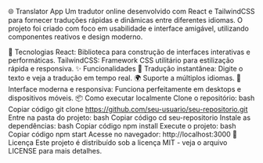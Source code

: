 🌐 Translator App
Um tradutor online desenvolvido com React e TailwindCSS para fornecer traduções rápidas e dinâmicas entre diferentes idiomas. O projeto foi criado com foco em usabilidade e interface amigável, utilizando componentes reativos e design moderno.

🚀 Tecnologias
React: Biblioteca para construção de interfaces interativas e performáticas.
TailwindCSS: Framework CSS utilitário para estilização rápida e responsiva.
✨ Funcionalidades
🔄 Tradução instantânea: Digite o texto e veja a tradução em tempo real.
🌍 Suporte a múltiplos idiomas.
🎨 Interface moderna e responsiva: Funciona perfeitamente em desktops e dispositivos móveis.
📦 Como executar localmente
Clone o repositório:
bash
Copiar código
git clone https://github.com/seu-usuario/seu-repositorio.git
Entre na pasta do projeto:
bash
Copiar código
cd seu-repositorio
Instale as dependências:
bash
Copiar código
npm install
Execute o projeto:
bash
Copiar código
npm start
Acesse no navegador: http://localhost:3000
📄 Licença
Este projeto é distribuído sob a licença MIT - veja o arquivo LICENSE para mais detalhes.

